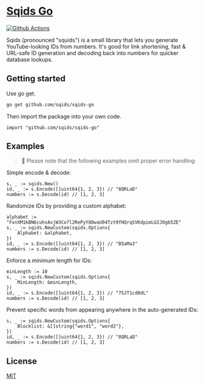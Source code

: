 # [Sqids Go](https://sqids.org/go)

[![Github Actions](https://img.shields.io/github/actions/workflow/status/sqids/sqids-go/tests.yml)](https://github.com/sqids/sqids-go/actions)

Sqids (pronounced "squids") is a small library that lets you generate YouTube-looking IDs from numbers. It's good for link shortening, fast & URL-safe ID generation and decoding back into numbers for quicker database lookups.

## Getting started

Use go get.

```bash
go get github.com/sqids/sqids-go
```

Then import the package into your own code.

```golang
import "github.com/sqids/sqids-go"
```

## Examples

> 🚧 Please note that the following examples omit proper error handling:

Simple encode & decode:

```golang
s, _ := sqids.New()
id, _ := s.Encode([]uint64{1, 2, 3}) // "8QRLaD"
numbers := s.Decode(id) // [1, 2, 3]
```

Randomize IDs by providing a custom alphabet:

```golang
alphabet := "FxnXM1kBN6cuhsAvjW3Co7l2RePyY8DwaU04Tzt9fHQrqSVKdpimLGIJOgb5ZE"
s, _ := sqids.NewCustom(sqids.Options{
    Alphabet: &alphabet,
})
id, _ := s.Encode([]uint64{1, 2, 3}) // "B5aMa3"
numbers := s.Decode(id) // [1, 2, 3]
```

Enforce a *minimum* length for IDs:

```golang
minLength := 10
s, _ := sqids.NewCustom(sqids.Options{
    MinLength: &minLength,
})
id, _ := s.Encode([]uint64{1, 2, 3}) // "75JT1cd0dL"
numbers := s.Decode(id) // [1, 2, 3]
```

Prevent specific words from appearing anywhere in the auto-generated IDs:

```golang
s, _ := sqids.NewCustom(sqids.Options{
    Blocklist: &[]string{"word1", "word2"},
})
id, _ := s.Encode([]uint64{1, 2, 3}) // "8QRLaD"
numbers := s.Decode(id) // [1, 2, 3]
```

## License

[MIT](LICENSE)
